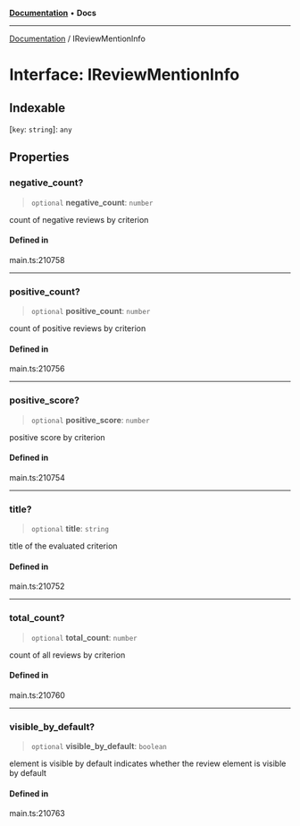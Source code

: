 [**Documentation**](../README.md) • **Docs**

***

[Documentation](../globals.md) / IReviewMentionInfo

# Interface: IReviewMentionInfo

## Indexable

 \[`key`: `string`\]: `any`

## Properties

### negative\_count?

> `optional` **negative\_count**: `number`

count of negative reviews by criterion

#### Defined in

main.ts:210758

***

### positive\_count?

> `optional` **positive\_count**: `number`

count of positive reviews by criterion

#### Defined in

main.ts:210756

***

### positive\_score?

> `optional` **positive\_score**: `number`

positive score by criterion

#### Defined in

main.ts:210754

***

### title?

> `optional` **title**: `string`

title of the evaluated criterion

#### Defined in

main.ts:210752

***

### total\_count?

> `optional` **total\_count**: `number`

count of all reviews by criterion

#### Defined in

main.ts:210760

***

### visible\_by\_default?

> `optional` **visible\_by\_default**: `boolean`

element is visible by default
indicates whether the review element is visible by default

#### Defined in

main.ts:210763
